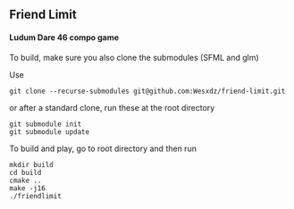 ## Friend Limit
#### Ludum Dare 46 compo game

To build, make sure you also clone the submodules (SFML and glm)

Use
```
git clone --recurse-submodules git@github.com:Wesxdz/friend-limit.git
```
or after a standard clone, run these at the root directory
```
git submodule init
git submodule update
```

To build and play, go to root directory and then run
```
mkdir build
cd build
cmake ..
make -j16
./friendlimit
```